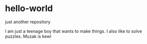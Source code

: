# hello-world
just another repository 

I am just a teenage boy that wants to make things. I also like to solve puzzles. 
Muzak is kewl

